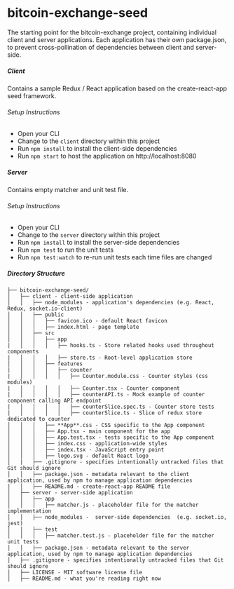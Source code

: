 # bitcoin-exchange-seed
The starting point for the bitcoin-exchange project, containing individual client and server applications.
Each application has their own package.json, to prevent cross-pollination of dependencies between client and server-side.

##### Client
Contains a sample Redux / React application based on the create-react-app seed framework.

###### Setup Instructions
* Open your CLI
* Change to the ```client``` directory within this project
* Run ```npm install``` to install the client-side dependencies
* Run ```npm start``` to host the application on http://localhost:8080

##### Server
Contains empty matcher and unit test file.

###### Setup Instructions
* Open your CLI
* Change to the ```server``` directory within this project
* Run ```npm install``` to install the server-side dependencies
* Run ```npm test``` to run the unit tests
* Run ```npm test:watch``` to re-run unit tests each time files are changed 

##### Directory Structure
```
├── bitcoin-exchange-seed/
│   ├── client - client-side application
│   │   ├── node_modules - application's dependencies (e.g. React, Redux, socket.io-client)
│   │   ├── public
│   │   │   ├── favicon.ico - default React favicon
│   │   │   ├── index.html - page template
│   │   ├── src
│   │   │   ├── app
|   │   │   │   ├── hooks.ts - Store related hooks used throughout components
|   │   │   │   ├── store.ts - Root-level application store
│   │   │   ├── features
|   │   │   │   ├── counter
|   │   │   │   │   ├── Counter.module.css - Counter styles (css modules)
|   │   │   │   │   ├── Counter.tsx - Counter component
|   │   │   │   │   ├── counterAPI.ts - Mock example of counter component calling API endpoint
|   │   │   │   │   ├── counterSlice.spec.ts - Counter store tests
|   │   │   │   │   ├── counterSlice.ts - Slice of redux store dedicated to counter
│   │   │   ├── **App**.css - CSS specific to the App component
│   │   │   ├── App.tsx - main component for the app
│   │   │   ├── App.test.tsx - tests specific to the App component
│   │   │   ├── index.css - application-wide styles
│   │   │   ├── index.tsx - JavaScript entry point
│   │   │   ├── logo.svg - default React logo
│   |   ├── .gitignore - specifies intentionally untracked files that Git should ignore
│   │   ├── package.json - metadata relevant to the client application, used by npm to manage application dependencies
|   │   ├── README.md - create-react-app README file
│   ├── server - server-side application
│   │   ├── app
│   │   │   ├── matcher.js - placeholder file for the matcher implementation
│   │   ├── node_modules -  server-side dependencies  (e.g. socket.io, jest)
│   │   ├── test
│   │   │   ├── matcher.test.js - placeholder file for the matcher unit tests
│   │   ├── package.json - metadata relevant to the server application, used by npm to manage application dependencies
│   ├── .gitignore - specifies intentionally untracked files that Git should ignore
│   ├── LICENSE - MIT software license file
│   ├── README.md - what you're reading right now
```
